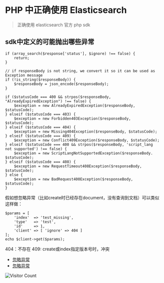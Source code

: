 # PHP 中正确使用 Elasticsearch
> 正确使用 elasticsearch 官方 php sdk


## sdk中定义的可能抛出哪些异常

```
if (array_search($response['status'], $ignore) !== false) {
    return;
}

// if responseBody is not string, we convert it so it can be used as Exception message
if (!is_string($responseBody)) {
    $responseBody = json_encode($responseBody);
}

if ($statusCode === 400 && strpos($responseBody, "AlreadyExpiredException") !== false) {
    $exception = new AlreadyExpiredException($responseBody, $statusCode);
} elseif ($statusCode === 403) {
    $exception = new Forbidden403Exception($responseBody, $statusCode);
} elseif ($statusCode === 404) {
    $exception = new Missing404Exception($responseBody, $statusCode);
} elseif ($statusCode === 409) {
    $exception = new Conflict409Exception($responseBody, $statusCode);
} elseif ($statusCode === 400 && strpos($responseBody, 'script_lang not supported') !== false) {
    $exception = new ScriptLangNotSupportedException($responseBody. $statusCode);
} elseif ($statusCode === 408) {
    $exception = new RequestTimeout408Exception($responseBody, $statusCode);
} else {
    $exception = new BadRequest400Exception($responseBody, $statusCode);
}
```


假如想忽略异常（比如create时已经存在document，没有查询到文档）可以类似这样做：

```
$params = [
    'index'  => 'test_missing',
    'type'   => 'test',
    'id'     => 1,
    'client' => [ 'ignore' => 404 ] 
];
echo $client->get($params);
```

404：不存在
409: create或index指定版本号时，冲突

- [忽略异常](https://www.elastic.co/guide/en/elasticsearch/client/php-api/6.x/_ignoring_exceptions.html)
- [忽略异常](https://www.elastic.co/guide/cn/elasticsearch/guide/current/create-doc.html)

![Visitor Count](https://profile-counter.glitch.me/brotherbigbao/count.svg)